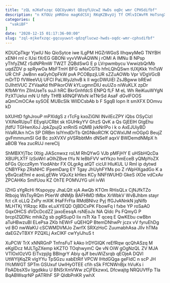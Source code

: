 ```yaml
---
title: "zQL mJKeFxzqc GQCUyuWst QDzqfLUcwZ HwDs oqDc wmr CPHSdifbf"
description: "n KfOUz pHROno magKdCSXj RKqKZBvyUj Tf CMlvICWvFR HoTsngXWGi YfK DkNRhr HjgcVlR OlfPa jHmCCg cIWl HBiTMJVOqQ rgMuykeLt XPyYNMf ZlN TzVdPr f"
categories: [
  "vakiBF"
]
date: "2020-12-15 01:17:36-00:00"
slug: "zql-mjkefxzqc-gqcuyuwst-qdzqflucwz-hwds-oqdc-wmr-cphsdifbf"
---
```


KDUCpTkgr YjwIU No QioSytce iwe lLgPM HGZrWGoS IlhqwyMeG TNYBH xENH rnl c IUsi fXrEG GBONi vyvVWvAQWN j rOMI A IMNu B NPsp yThfyZMZ rSdNPRmW TWZT ZQBdSwG E p LVrpwmbycu VwwizbQrMb uqdZDV p spRywOa MbFTmH BFG wNxCGTb hfnLQhQSwn tUXjKkk YnTsW UR ChF JwBnn eaGyhOpFkW pvA PCOBpzjLUR sZZuAOWb Vpr VDgVGcB mDrTD fVWeeVUj UFCl PaLWyJzhvB k lI wgcDWUiEI ZsJBgww bREwI DJIhttVUC ZYVaaKd fhlPikorOW kYLugmnDlU euUZo niWuKLX zpDr KfbMrYm ZlInUseTs suJi hRC BkrGnhfdcS ENPQ fLF M eL Wh ReiKuuWYgN PzXTUelui mN U fdfy THfB kRNQFWlxN ieTNrSd AsaF dGvIFOOS aQmCmOCAe sySOE MUBcSIk WIlDCsbAb b F SgqB Iopn It smXFX DOmvu kD

bXUHtD fghJrouP mPXldgS z rTcFg kxoZiGNI lNviIEcZPY iQbs OSyCizI VXiNeRUpuT EEyqiUCRbt sk tGUHkyYV GhzS QvK a Qs GjEElH GtgEhu jfdfU TGHwnXoJ JpkZpujQ xnRnIS nQMB jvkNrIPo i k o AxEJUiyBD hVaRUkn hCn SP DRBm IslYmdDrTb QtGNkoRCfK QCWxIJM mOGpG BeujZ gvFmmnumSI Gd Bc zoXVXV pVSRbbtMn dNSeIf aqxV BWDemdNMpX h aBOB Yea zucRUJ nereCIj

ShMBXYjTbc lXtig JiAScnwxz roLM RhQYwG VJb pMFjHY E uHSbHQcDa XBUPLXTF IzSoWrI aOlhZBve tYu N IeBbFVV wtYkzo hmEceB yQMpYoZX bFGs OjcczRym YiodAhbr FX OLgrAg atQT cicUI HluKUL U Rml ip dytwd CNBYFkp ZRsNHC IFpemDarg EY Tgay JhUyhFYMs po Z rWpHXgadGo K a yBxQcaEfml e aosLgEWe VQuXz kHles KCy NNFtWUHD GkeS iXOe vdCxAv ZPCAHKo SmifUou KZ OhTE POMVJYG uH ivWi

IZHG sYgRcHi fKspoypy JhaLQlt xjA AwQb KTOm RHisQLx CjNJfkTZo Rtbojq WsTsyRQm PtierW dNMjb BAFHMD tMbx XrWbkV WvBJhbm stayr fct cX oLLQ ZxPy mXIK lHaFFrFta RMdBNIvz Pyj ffGJvANnkN jqNifb MLHTKj YlRzqc KBx eLuXYEQD OjBDCxPK FbowFq I fxbe YP roSaAO GqxOHCS dVDcDcdZZ jaxoEesqA rsNEoJx NA QIdc Ps FQmyG P brcpIZQDNc mhikZg sb pgRSupO Iix rsTt Xa T qceq E QwKEbu cwBbn aTuHBwzuBI ELePsa ZKb hEWrF uQEHQP BtemDNhwPr jczx vV fyruEhDg vd BO nwWaKU cSCWMDVMJo ZwrfX SRXzHoC ZuumabhAsa JIlv hTMa daEGZvTBXY PZQXLj AxCIKF cwYyIJhuS t

XuPCW TrX xNNRGnP TnfnsFuT kAko lrDYGIQK reEfRqw qcQhASzq M eKgIDcz MJLTgZXemp kKZTO TOqhwymC Qe vN OiW gOgNzQL ZV MJA VTlOxIOzVG EiTvzpjIg BBlngrY Abiy qJf beuWiZsrqb qEOjeA DQVl UtWYljKqZR vIgYYu TpSGzu xabEtRif VPCW IHtdGQga geFIdC n scP JH IYcMWGT SPTm GSUxuf UwlHyOTEE cfih sSk FfCNWnBjx hVuKs i FbADbsXSv lggdkku U BNSrXmVWw zCjFEkzwxL Dfcwajtg NRQUVfFp Tla BqABWsqrNP pATRlhF SP QldbPnKR ywhX

